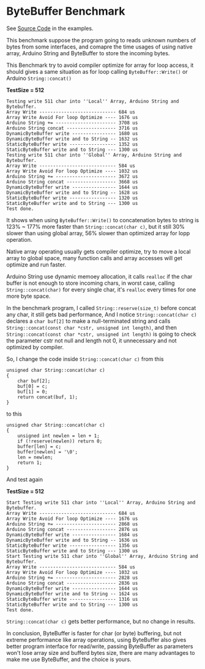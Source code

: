 ByteBuffer Benchmark
===

See [Source Code](example/Benchmark/Benchmark.ino) in the examples.

This benchmark suppose the program going to reads unknown numbers of bytes 
from some interfaces, and comapre the time usages of using native array,
Arduino String and ByteBuffer to store the incoming bytes.

This Benchmark try to avoid compiler optimize for array for loop access, it
should gives a same situation as for loop calling `ByteBuffer::Write()` or 
Arduino `String::concat()`

**TestSize = 512**

    Testing write 511 char into ''Local'' Array, Arduino String and Bytebuffer.
    Array Write ---------------------------- 684 us
    Array Write Avoid For loop Optimize ---- 1676 us
    Arduino String += ---------------------- 3708 us
    Arduino String concat ------------------ 3716 us
    DynamicByteBuffer write ---------------- 1680 us
    DynamicByteBuffer write and to String -- 1632 us
    StaticByteBuffer write ----------------- 1352 us
    StaticByteBuffer write and to String --- 1300 us
    Testing write 511 char into ''Global'' Array, Arduino String and Bytebuffer.
    Array Write ---------------------------- 584 us
    Array Write Avoid For loop Optimize ---- 1032 us
    Arduino String += ---------------------- 3672 us
    Arduino String concat ------------------ 3668 us
    DynamicByteBuffer write ---------------- 1644 us
    DynamicByteBuffer write and to String -- 1628 us
    StaticByteBuffer write ----------------- 1320 us
    StaticByteBuffer write and to String --- 1300 us
    Test done.

It shows when using `ByteBuffer::Write()`  to concatenation bytes to string is 
123% ~ 177% more faster than `String::concat(char c)`, but it still 30% slower 
than using global array, 56% slower than optimized array for lopp operation.

Native array operating usually gets compiler optimize, try to move a local 
array to global space, many function calls and array accesses will get 
optimize and run faster.

Arduino String use dynamic memoey allocation, it calls `realloc` if the char 
buffer is not enough to store incoming chars, in worst case, calling 
`String::concat(char)` for every single char, it's `realloc` every times for 
one more byte space.

In the benchmark program, I called `String::reserve(size_t)` before concat any 
char, it still gets bad performance, And I notice `String::concat(char c)` 
declares a `char buf[2]` to make a null-terminated string and calls 
`String::concat(const char *cstr, unsigned int length)`, and then 
`String::concat(const char *cstr, unsigned int length)` is going to check the 
parameter cstr not null and length not 0, it unnecessary and not optimized by 
compiler.

So, I change the code inside `String::concat(char c)` from this

    unsigned char String::concat(char c)
    {
        char buf[2];
        buf[0] = c;
        buf[1] = 0;
        return concat(buf, 1);
    }

to this

    unsigned char String::concat(char c)
    {
        unsigned int newlen = len + 1;
        if (!reserve(newlen)) return 0;
        buffer[len] = c;
        buffer[newlen] = '\0';
        len = newlen;
        return 1;
    }

And test again

**TestSize = 512**

    Start Testing write 511 char into ''Local'' Array, Arduino String and Bytebuffer.
    Array Write ---------------------------- 684 us
    Array Write Avoid For loop Optimize ---- 1676 us
    Arduino String += ---------------------- 2868 us
    Arduino String concat ------------------ 2876 us
    DynamicByteBuffer write ---------------- 1684 us
    DynamicByteBuffer write and to String -- 1636 us
    StaticByteBuffer write ----------------- 1356 us
    StaticByteBuffer write and to String --- 1300 us
    Start Testing write 511 char into ''Global'' Array, Arduino String and Bytebuffer.
    Array Write ---------------------------- 584 us
    Array Write Avoid For loop Optimize ---- 1032 us
    Arduino String += ---------------------- 2828 us
    Arduino String concat ------------------ 2836 us
    DynamicByteBuffer write ---------------- 1644 us
    DynamicByteBuffer write and to String -- 1624 us
    StaticByteBuffer write ----------------- 1316 us
    StaticByteBuffer write and to String --- 1300 us
    Test done.

`String::concat(char c)` gets better performance, but no change in results.

In conclusion, ByteBuffer is faster for char (or byte) buffering, but not 
extreme performance like array operations, using ByteBuffer also gives better 
program interface for read/write, passing ByteBuffer as parameters won't lose 
array size and bufferd bytes size, there are many advantages to make me use 
ByteBuffer, and the choice is yours.
